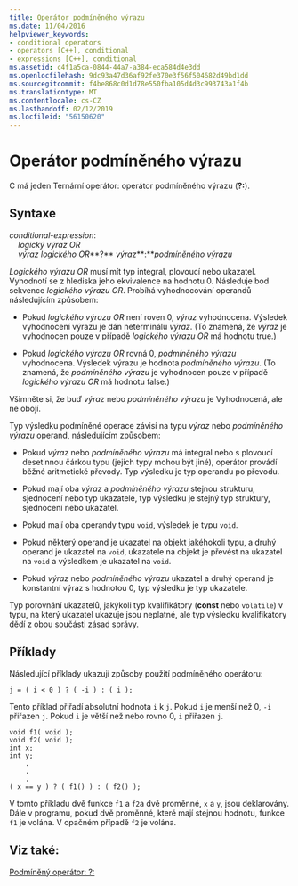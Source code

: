 ```yaml
---
title: Operátor podmíněného výrazu
ms.date: 11/04/2016
helpviewer_keywords:
- conditional operators
- operators [C++], conditional
- expressions [C++], conditional
ms.assetid: c4f1a5ca-0844-44a7-a384-eca584d4e3dd
ms.openlocfilehash: 9dc93a47d36af92fe370e3f56f504682d49bd1dd
ms.sourcegitcommit: f4be868c0d1d78e550fba105d4d3c993743a1f4b
ms.translationtype: MT
ms.contentlocale: cs-CZ
ms.lasthandoff: 02/12/2019
ms.locfileid: "56150620"
---
```

# <a name="conditional-expression-operator"></a>Operátor podmíněného výrazu

C má jeden Ternární operátor: operátor podmíněného výrazu (**?:**).

## <a name="syntax"></a>Syntaxe

*conditional-expression*:<br/>
&nbsp;&nbsp;&nbsp;&nbsp;*logický výraz OR*<br/>
&nbsp;&nbsp;&nbsp;&nbsp;*výraz logického OR***?**  *výraz***:***podmíněného výrazu*

*Logického výrazu OR* musí mít typ integral, plovoucí nebo ukazatel. Vyhodnotí se z hlediska jeho ekvivalence na hodnotu 0. Následuje bod sekvence *logického výrazu OR*. Probíhá vyhodnocování operandů následujícím způsobem:

- Pokud *logického výrazu OR* není roven 0, *výraz* vyhodnocena. Výsledek vyhodnocení výrazu je dán neterminálu *výraz*. (To znamená, že *výraz* je vyhodnocen pouze v případě *logického výrazu OR* má hodnotu true.)

- Pokud *logického výrazu OR* rovná 0, *podmíněného výrazu* vyhodnocena. Výsledek výrazu je hodnota *podmíněného výrazu*. (To znamená, že *podmíněného výrazu* je vyhodnocen pouze v případě *logického výrazu OR* má hodnotu false.)

Všimněte si, že buď *výraz* nebo *podmíněného výrazu* je Vyhodnocená, ale ne obojí.

Typ výsledku podmíněné operace závisí na typu *výraz* nebo *podmíněného výrazu* operand, následujícím způsobem:

- Pokud *výraz* nebo *podmíněného výrazu* má integral nebo s plovoucí desetinnou čárkou typu (jejich typy mohou být jiné), operátor provádí běžné aritmetické převody. Typ výsledku je typ operandu po převodu.

- Pokud mají oba *výraz* a *podmíněného výrazu* stejnou strukturu, sjednocení nebo typ ukazatele, typ výsledku je stejný typ struktury, sjednocení nebo ukazatel.

- Pokud mají oba operandy typu `void`, výsledek je typu `void`.

- Pokud některý operand je ukazatel na objekt jakéhokoli typu, a druhý operand je ukazatel na `void`, ukazatele na objekt je převést na ukazatel na `void` a výsledkem je ukazatel na `void`.

- Pokud *výraz* nebo *podmíněného výrazu* ukazatel a druhý operand je konstantní výraz s hodnotou 0, typ výsledku je typ ukazatele.

Typ porovnání ukazatelů, jakýkoli typ kvalifikátory (**const** nebo `volatile`) v typu, na který ukazatel ukazuje jsou neplatné, ale typ výsledku kvalifikátory dědí z obou součásti zásad správy.

## <a name="examples"></a>Příklady

Následující příklady ukazují způsoby použití podmíněného operátoru:

```
j = ( i < 0 ) ? ( -i ) : ( i );
```

Tento příklad přiřadí absolutní hodnota `i` k `j`. Pokud `i` je menší než 0, `-i` přiřazen `j`. Pokud `i` je větší než nebo rovno 0, `i` přiřazen `j`.

```
void f1( void );
void f2( void );
int x;
int y;
    .
    .
    .
( x == y ) ? ( f1() ) : ( f2() );
```

V tomto příkladu dvě funkce `f1` a `f2`a dvě proměnné, `x` a `y`, jsou deklarovány. Dále v programu, pokud dvě proměnné, které mají stejnou hodnotu, funkce `f1` je volána. V opačném případě `f2` je volána.

## <a name="see-also"></a>Viz také:

[Podmíněný operátor: ?:](../cpp/conditional-operator-q.md)
